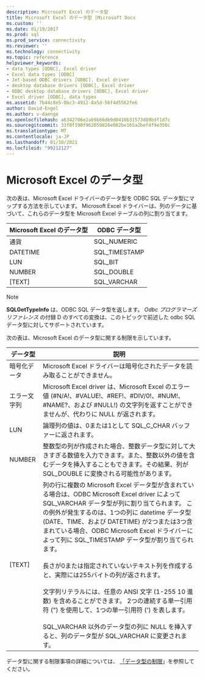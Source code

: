 ```yaml
---
description: Microsoft Excel のデータ型
title: Microsoft Excel のデータ型 |Microsoft Docs
ms.custom: ''
ms.date: 01/19/2017
ms.prod: sql
ms.prod_service: connectivity
ms.reviewer: ''
ms.technology: connectivity
ms.topic: reference
helpviewer_keywords:
- data types [ODBC], Excel driver
- Excel data types [ODBC]
- Jet-based ODBC drivers [ODBC], Excel driver
- desktop database drivers [ODBC], Excel driver
- ODBC desktop database drivers [ODBC], Excel driver
- Excel driver [ODBC], data types
ms.assetid: 7b44c8e5-0bc3-4912-8a5d-56f4d5562fe6
author: David-Engel
ms.author: v-daenge
ms.openlocfilehash: a6342706e2ab9b66db9d0410b31573d89bdf1d7c
ms.sourcegitcommit: 33f0f190f962059826e002be165a2bef4f9e350c
ms.translationtype: MT
ms.contentlocale: ja-JP
ms.lasthandoff: 01/30/2021
ms.locfileid: "99212127"
---
```

# <a name="microsoft-excel-data-types"></a>Microsoft Excel のデータ型
次の表は、Microsoft Excel ドライバーのデータ型を ODBC SQL データ型にマップする方法を示しています。 Microsoft Excel ドライバーは、列のデータに基づいて、これらのデータ型を Microsoft Excel テーブルの列に割り当てます。  
  
|Microsoft Excel のデータ型|ODBC データ型|  
|-------------------------------|--------------------|  
|通貨|SQL_NUMERIC|  
|DATETIME|SQL_TIMESTAMP|  
|LUN|SQL_BIT|  
|NUMBER|SQL_DOUBLE|  
|[TEXT]|SQL_VARCHAR|  
  
> [!NOTE]  
>  **SQLGetTypeInfo** は、ODBC SQL データ型を返します。 *Odbc プログラマーズリファレンス* の付録 D のすべての変換は、このトピックで前述した odbc SQL データ型に対してサポートされています。  
  
 次の表は、Microsoft Excel のデータ型に関する制限を示しています。  
  
|データ型|説明|  
|---------------|-----------------|  
|暗号化データ|Microsoft Excel ドライバーは暗号化されたデータを読み取ることができません。|  
|エラー文字列|Microsoft Excel driver は、Microsoft Excel のエラー値 (#N/A!、#VALUE!、#REF!、#DIV/0!、#NUM!、#NAME?、および #NULL!) の文字列を返すことができませんが、代わりに NULL が返されます。|  
|LUN|論理列の値は、0または1として SQL_C_CHAR バッファーに返されます。|  
|NUMBER|整数型の列が作成された場合、整数データ型に対して大きすぎる数値を入力できます。また、整数以外の値を含むデータを挿入することもできます。その結果、列が SQL_DOUBLE に変換される可能性があります。|  
|[TEXT]|列の行に複数の Microsoft Excel データ型が含まれている場合は、ODBC Microsoft Excel driver によって SQL_VARCHAR データ型が列に割り当てられます。 この例外が発生するのは、1つの列に datetime データ型 (DATE、TIME、および DATETIME) が2つまたは3つ含まれている場合、ODBC Microsoft Excel ドライバーによって列に SQL_TIMESTAMP データ型が割り当てられます。<br /><br /> 長さが0または指定されていないテキスト列を作成すると、実際には255バイトの列が返されます。<br /><br /> 文字列リテラルには、任意の ANSI 文字 (1-255 10 進数) を含めることができます。 2つの連続する単一引用符 (") を使用して、1つの単一引用符 (') を表します。<br /><br /> SQL_VARCHAR 以外のデータ型の列に NULL を挿入すると、列のデータ型が SQL_VARCHAR に変更されます。|  
  
 データ型に関する制限事項の詳細については、 [「データ型の制限](../../odbc/microsoft/data-type-limitations.md)」を参照してください。

